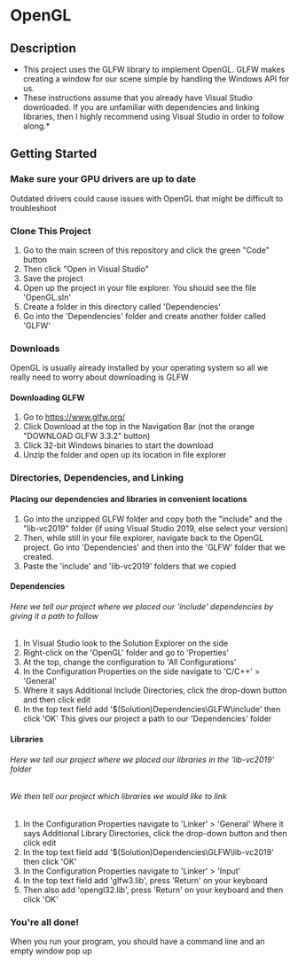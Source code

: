 # OpenGL

## Description
* This project uses the GLFW library to implement OpenGL.  GLFW makes creating a window for our scene simple by handling the Windows API for us.
* These instructions assume that you already have Visual Studio downloaded.  If you are unfamiliar with dependencies and linking libraries, then I highly recommend using Visual Studio in order to follow along.*

## Getting Started
### Make sure your GPU drivers are up to date
Outdated drivers could cause issues with OpenGL that might be difficult to troubleshoot

### Clone This Project
1. Go to the main screen of this repository and click the green "Code" button
2. Then click "Open in Visual Studio"
3. Save the project
4. Open up the project in your file explorer.  You should see the file 'OpenGL.sln'
5. Create a folder in this directory called 'Dependencies'
6. Go into the 'Dependencies' folder and create another folder called 'GLFW'

### Downloads
OpenGL is usually already installed by your operating system so all we really need to worry about downloading is GLFW

#### Downloading GLFW
1. Go to https://www.glfw.org/
2. Click Download at the top in the Navigation Bar (not the orange "DOWNLOAD GLFW 3.3.2" button)
3. Click 32-bit Windows binaries to start the download
4. Unzip the folder and open up its location in file explorer

### Directories, Dependencies, and Linking

#### Placing our dependencies and libraries in convenient locations

1. Go into the unzipped GLFW folder and copy both the "include" and the "lib-vc2019" folder (if using Visual Studio 2019, else select your version)
2. Then, while still in your file explorer, navigate back to the OpenGL project.  Go into 'Dependencies' and then into the 'GLFW' folder that we created.
3. Paste the 'include' and 'lib-vc2019' folders that we copied

#### Dependencies

###### Here we tell our project where we placed our 'include' dependencies by giving it a path to follow

1. In Visual Studio look to the Solution Explorer on the side
2. Right-click on the 'OpenGL' folder and go to 'Properties'
3. At the top, change the configuration to 'All Configurations'
4. In the Configuration Properties on the side navigate to 'C/C++' > 'General'
5. Where it says Additional Include Directories, click the drop-down button and then click edit
6. In the top text field add '$(Solution)Dependencies\GLFW\include' then click 'OK'
  This gives our project a path to our 'Dependencies' folder

#### Libraries

###### Here we tell our project where we placed our libraries in the 'lib-vc2019' folder
###### We then tell our project which libraries we would like to link

1. In the Configuration Properties navigate to 'Linker' > 'General'
Where it says Additional Library Directories, click the drop-down button and then click edit
2. In the top text field add '$(Solution)Dependencies\GLFW\lib-vc2019' then click 'OK'
3. In the Configuration Properties navigate to 'Linker' > 'Input'
4. In the top text field add 'glfw3.lib', press 'Return' on your keyboard
5. Then also add 'opengl32.lib', press 'Return' on your keyboard and then click 'OK'

### You're all done!
When you run your program, you should have a command line and an empty window pop up
